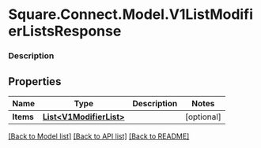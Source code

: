 # Square.Connect.Model.V1ListModifierListsResponse

### Description



## Properties

Name | Type | Description | Notes
------------ | ------------- | ------------- | -------------
**Items** | [**List&lt;V1ModifierList&gt;**](V1ModifierList.md) |  | [optional] 



[[Back to Model list]](../README.md#documentation-for-models) [[Back to API list]](../README.md#documentation-for-api-endpoints) [[Back to README]](../README.md)

